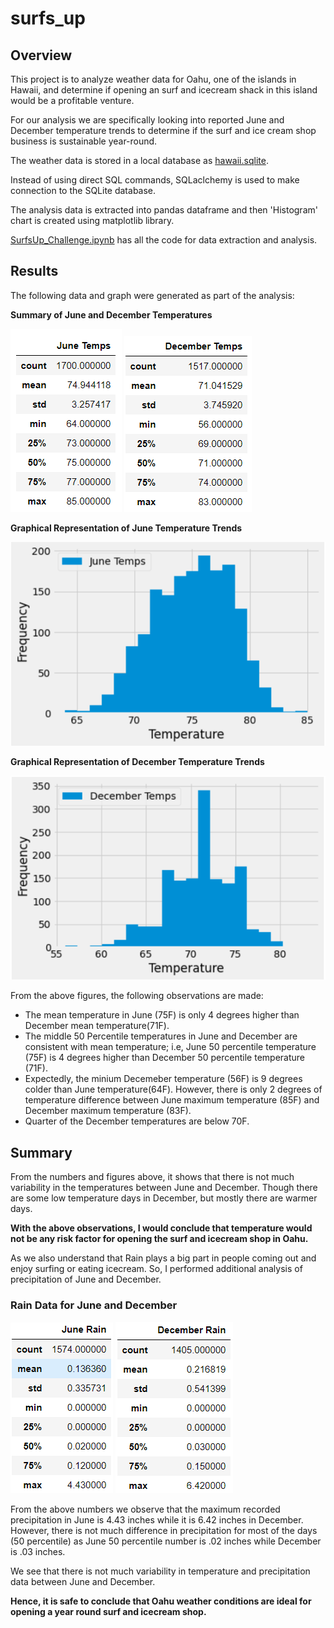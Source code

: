 # surfs_up

## Overview
This project is to analyze weather data for Oahu, one of the islands in Hawaii, and determine if opening an surf and icecream shack in this island would be a profitable venture.


For our analysis we are specifically looking into reported June and December temperature trends to determine if the surf and ice cream shop business is sustainable year-round. 


The weather data is stored in a local database as [hawaii.sqlite](hawaii.sqlite). 

Instead of using direct SQL commands, SQLaclchemy is used to make connection to the SQLite database.

The analysis data is extracted into pandas dataframe and then 'Histogram' chart is created using matplotlib library.

[SurfsUp_Challenge.ipynb](SurfsUp_Challenge.ipynb) has all the code for data extraction and analysis.


## Results
The following data and graph were generated as part of the analysis:


**Summary of June and December Temperatures**

![](Resources/June_Temps.png)    ![](Resources/December_Temps.png) 



**Graphical Representation of June Temperature Trends**

![](Resources/June_Histo.png) 


**Graphical Representation of December Temperature Trends**

![](Resources/December_Histo.png)


From the above figures, the following observations are made:
- The mean temperature in June (75F) is only 4 degrees higher than December mean temperature(71F).
- The middle 50 Percentile temperatures in June and December are consistent with mean temperature; i.e, June 50 percentile temperature (75F) is 4 degrees higher than December 50 percentile temperature (71F).
- Expectedly, the minium Decemeber temperature (56F) is 9 degrees colder than June temperature(64F). However, there is only 2 degrees of temperature difference between June maximum temperature (85F) and December maximum temperature (83F).
- Quarter of the December temperatures are below 70F.

## Summary
From the numbers and figures above, it shows that there is not much variability in the temperatures between June and December. Though there are some low temperature days in December, but mostly there are warmer days. 

**With the above observations, I would conclude that temperature would not be any risk factor for opening the surf and icecream shop in Oahu.**

As we also understand that Rain plays a big part in people coming out and enjoy surfing or eating icecream. So, I performed additional analysis of precipitation of June and December.

### Rain Data for June and December

![](Resources/June_Rain.png)  ![](Resources/Dec_Rain.png)

From the above numbers we observe that the maximum recorded precipitation in June is 4.43 inches while it is 6.42 inches in December. However, there is not much difference in precipitation for most of the days (50 percentile) as June 50 percentile number is .02 inches while December is .03 inches. 

We see that there is not much variability in temperature and precipitation data between June and December. 

**Hence, it is safe to conclude that Oahu weather conditions are ideal for opening a year round surf and icecream shop.**
